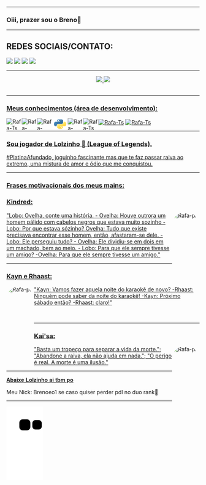 <hr/>

### Oiii, prazer sou o Breno👋

<hr/>

## REDES SOCIAIS/CONTATO: 
  
  <a href="https://api.whatsapp.com/send?phone=5519996023463&text=Oi, tudo bem? Peguei seu número no git hub" target="_blank"><img src="https://img.shields.io/badge/WhatsApp-25D366?style=for-the-badge&logo=whatsapp&logoColor=white" target="_blank"></a>
  <a href="https://www.instagram.com/breno_jorgee/" target="_blank"><img src="https://img.shields.io/badge/-Instagram-%23E4405F?style=for-the-badge&logo=instagram&logoColor=white" target="_blank"></a>
  <a href="https://support.discord.com/hc/en-us/profiles/1530723324802" target="_blank"><img src="https://img.shields.io/badge/Discord-7289DA?style=for-the-badge&logo=discord&logoColor=white" target="_blank"></a> 
  <a href = "mailto:brenojorge79@gmail.com"><img src="https://img.shields.io/badge/-Gmail-%23333?style=for-the-badge&logo=gmail&logoColor=white" target="_blank">


<hr/>

<div align="center">
   <a href="https://github.com/BrenoJorge">
  <img height="150em" src="https://github-readme-stats.vercel.app/api?username=BrenoJorge&show_icons=true&theme=radical&include_all_commits=true&count_private=true"/>
  <img height="100em" src="https://github-readme-stats.vercel.app/api/top-langs/?username=BrenoJorge&layout=compact&langs_count=7&theme=radical"/>

</div>

<div style="display: inline_block"><br>

<hr/>

### Meus conhecimentos (área de desenvolvimento):
                                                             
<a href="https://pt.m.wikipedia.org/wiki/Android" target="_blank"><img align="left" alt="Rafa-Ts" height="30" width="40" src="https://cdn.jsdelivr.net/gh/devicons/devicon/icons/android/android-original.svg"></a>
<a href="https://pt.m.wikipedia.org/wiki/HTML" target="_black"><img align="left" alt="Rafa-HTML" height="30" width="40" src="https://img.icons8.com/external-justicon-lineal-color-justicon/64/000000/external-html-responsive-web-design-justicon-lineal-color-justicon.png"><a/>
<a href="https://4linux.com.br/o-que-e-linux/" target="_black"><img align="left" alt="Rafa-CSS" height="30" width="40" src="https://cdn.jsdelivr.net/gh/devicons/devicon/icons/linux/linux-original.svg">
<a href="https://kenzie.com.br/blog/o-que-e-python/" target="_black"><img align="left" alt="Rafa-Python" height="30" width="40" src="https://raw.githubusercontent.com/devicons/devicon/master/icons/python/python-original.svg"></a>
<a href="https://rockcontent.com/br/blog/algoritmo/" target="_black"><img align="left" alt="Rafa-Csharp" height="30" width="40" src="https://img.icons8.com/color/96/000000/serial-tasks.png"></a>
<a href="https://www.java.com/pt-BR/download/help/whatis_java.html" target="_black"><img align="left" alt="Rafa-Ts" height="30" width="40" src="https://cdn.jsdelivr.net/gh/devicons/devicon/icons/java/java-original-wordmark.svg"></a>
<a href="https://www.google.com/amp/s/canaltech.com.br/amp/hacker/O-que-e-um-Hacker/" target="_black"><img align="center" alt="Rafa-Ts" height="30" width="40" src="https://img.icons8.com/external-vitaliy-gorbachev-lineal-color-vitaly-gorbachev/60/000000/external-hacker-cryptocurrency-vitaliy-gorbachev-lineal-color-vitaly-gorbachev"></a>
<a href="https://www.google.com/amp/s/www.estudopratico.com.br/o-sistema-operacional-windows/amp/" target="_black"><img align="center" alt="Rafa-Ts" height="30" width="40" src="https://cdn.jsdelivr.net/gh/devicons/devicon/icons/windows8/windows8-original.svg"> 
  
<hr/> 

### Sou jogador de Lolzinho 🥲 (League of Legends). 

   #PlatinaAfundado, joguinho fascinante mas que te faz passar raiva ao extremo, uma mistura de amor e ódio que me conquistou.
<hr/>
  
###     Frases motivacionais dos meus mains:
### Kindred:

   <img align="right" alt="Rafa-pic" height="150" style="border-radius:50px;" src="https://media.discordapp.net/attachments/750520517777424454/936357230591221790/desconhecido.gif"/>
   
   "Lobo: Ovelha, conte uma história. - Ovelha: Houve outrora um homem pálido com cabelos negros que estava muito sozinho - Lobo: Por que estava sózinho? Ovelha: Tudo que existe precisava encontrar esse homem, então, afastaram-se dele. - Lobo: Ele perseguiu tudo? - Ovelha: Ele dividiu-se em dois em um machado, bem ao meio. - Lobo: Para que ele sempre tivesse um amigo? -Ovelha: Para que ele sempre tivesse um amigo."

<hr/>

### Kayn e Rhaast:

   <img align="left" alt="Rafa-pic" height="200" style="border-radius:50px;" src="https://media.discordapp.net/attachments/750520517777424454/936387924373680200/VID-20220127-WA0019.gif"/>
   
   "Kayn: Vamos fazer aquela noite do karaokê de novo? -Rhaast: Ninguém pode saber da noite do karaokê! -Kayn: Próximo sábado então? -Rhaast: claro!"

<br/>
<hr/> 

 ### Kai'sa: 

   <img align="right" alt="Rafa-pic" height="150" style="border-radius:50px;" src="https://media.discordapp.net/attachments/750520517777424454/936393236182863952/a0fd8af3bced9645f795e7f9c3aa1013.gif"/>
"Basta um tropeço para separar a vida da morte.";<br/>"Abandone a raiva, ela não ajuda em nada."; "O perigo é real. A morte é uma ilusão."

<br/>
<hr/>
<a href="https://www.leagueoflegends.com/pt-br/" target:"_blank">𝐀𝐛𝐚𝐢𝐱𝐞 𝐋𝐨𝐥𝐳𝐢𝐧𝐡𝐨 𝐚𝐢 𝐭𝐛𝐦 𝐩𝐨
</a>


</b>

Meu Nick: Brenoeo1 se caso quiser perder pdl no duo rank🥲



</div>



<div> 
<hr/>


 ![Snake animation](https://github.com/rafaballerini/rafaballerini/blob/output/github-contribution-grid-snake.svg)

</div>

                     
                       
